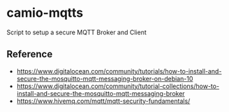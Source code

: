 # camio-mqtts
Script to setup a secure MQTT Broker and Client


## Reference

- https://www.digitalocean.com/community/tutorials/how-to-install-and-secure-the-mosquitto-mqtt-messaging-broker-on-debian-10
- https://www.digitalocean.com/community/tutorial-collections/how-to-install-and-secure-the-mosquitto-mqtt-messaging-broker
- https://www.hivemq.com/mqtt/mqtt-security-fundamentals/


